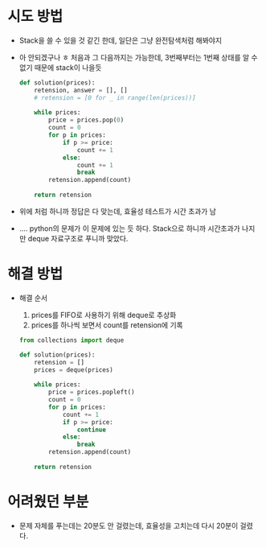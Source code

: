 # 시도 방법

- Stack을 쓸 수 있을 것 같긴 한데, 일단은 그냥 완전탐색처럼 해봐야지

- 아 안되겠구나 ㅎ 처음과 그 다음까지는 가능한데, 3번째부터는 1번째 상태를 알 수 없기 때문에 stack이 나을듯

  ```python
  def solution(prices):
      retension, answer = [], []
      # retension = [0 for _ in range(len(prices))]
      
      while prices:
          price = prices.pop(0)
          count = 0
          for p in prices:
              if p >= price:
                  count += 1
              else:
                  count += 1
                  break
          retension.append(count)
      
      return retension
  ```

  

- 위에 처럼 하니까 정답은 다 맞는데, 효율성 테스트가 시간 초과가 남

- .... python의 문제가 이 문제에 있는 듯 하다. Stack으로 하니까 시간초과가 나지만 deque 자료구조로 푸니까 맞았다.

# 해결 방법

- 해결 순서

  1. prices를 FIFO로 사용하기 위해 deque로 추상화
  2. prices를 하나씩 보면서 count를 retension에 기록

  ```python
  from collections import deque
  
  def solution(prices):
      retension = []
      prices = deque(prices)
      
      while prices:
          price = prices.popleft()
          count = 0
          for p in prices:
              count += 1
              if p >= price:
                  continue
              else:
                  break
          retension.append(count)
      
      return retension
  ```

  

# 어려웠던 부분

- 문제 자체를 푸는데는 20분도 안 걸렸는데, 효율성을 고치는데 다시 20분이 걸렸다.